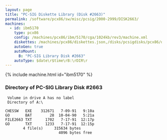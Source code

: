 ```yaml
---
layout: page
title: "PC-SIG Diskette Library (Disk #2663)"
permalink: /software/pcx86/sw/misc/pcsig/2000-2999/DISK2663/
machines:
  - id: ibm5170
    type: pcx86
    config: /machines/pcx86/ibm/5170/cga/1024kb/rev3/machine.xml
    diskettes: /machines/pcx86/diskettes.json,/disks/pcsigdisks/pcx86/diskettes.json
    autoGen: true
    autoMount:
      B: "PC-SIG Library Disk #2663"
    autoType: $date\r$time\rB:\rDIR\r
---
```


{% include machine.html id="ibm5170" %}

### Directory of PC-SIG Library Disk #2663

     Volume in drive A has no label
     Directory of A:\

    CHESSW   EXE    312671   7-09-91   9:10a
    GO       BAT        28  10-04-90   5:21a
    FILE2663 TXT      1702   7-17-91  12:17p
    GO       TXT      1233   7-17-91  12:15p
            4 file(s)     315634 bytes
                            4096 bytes free
